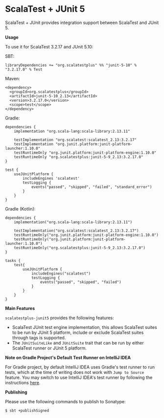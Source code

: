 # ScalaTest + JUnit 5
ScalaTest + JUnit provides integration support between ScalaTest and JUnit 5.

**Usage**

To use it for ScalaTest 3.2.17 and JUnit 5.10:

SBT:

```
libraryDependencies += "org.scalatestplus" %% "junit-5-10" % "3.2.17.0" % Test
```

Maven:

```
<dependency>
  <groupId>org.scalatestplus</groupId>
  <artifactId>junit-5-10_2.13</artifactId>
  <version>3.2.17.0</version>
  <scope>test</scope>
</dependency>
```

Gradle: 

```
dependencies {
    implementation "org.scala-lang:scala-library:2.13.11"

    testImplementation "org.scalatest:scalatest_2.13:3.2.17"
    testImplementation "org.junit.platform:junit-platform-launcher:1.10.0"
    testRuntimeOnly "org.junit.platform:junit-platform-engine:1.10.0"
    testRuntimeOnly "org.scalatestplus:junit-5-9_2.13:3.2.17.0"
}

test {
    useJUnitPlatform {
        includeEngines 'scalatest'
        testLogging {
            events("passed", "skipped", "failed", "standard_error")
        }
    }
}
```

Gradle (Kotlin): 

```
dependencies {
    implementation("org.scala-lang:scala-library:2.13.11")

    testImplementation("org.scalatest:scalatest_2.13:3.2.17")
    testRuntimeOnly("org.junit.platform:junit-platform-engine:1.10.0")
    testRuntimeOnly("org.junit.platform:junit-platform-launcher:1.10.0")
    testRuntimeOnly("org.scalatestplus:junit-5-9_2.13:3.2.17.0")
}

tasks {
    test{
        useJUnitPlatform {
            includeEngines("scalatest")
            testLogging {
                events("passed", "skipped", "failed")
            }
        }
    }
}
```

**Main Features**

`scalatestplus-junit5` provides the following features:

  - ScalaTest JUnit test engine implementation, this allows ScalaTest suites to be run by JUnit 5 platform, include or exclude ScalaTest suites through tags is supported.
  - The `JUnitSuiteLike` and `JUnitSuite` trait that can be run by either ScalaTest runner or JUnit 5 platform.

**Note on Gradle Project's Default Test Runner on IntelliJ IDEA**

For Gradle project, by default IntelliJ IDEA uses Gradle's test runner to run tests, which at the time of writing does not work with `Jump to Source` feature.  You may switch to use IntelliJ IDEA's test runner by following the instructions [here](https://www.jetbrains.com/help/idea/work-with-tests-in-gradle.html#configure_gradle_test_runner).

**Publishing**

Please use the following commands to publish to Sonatype:

```
$ sbt +publishSigned
```